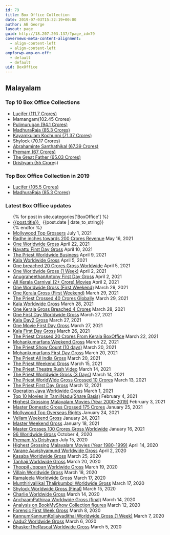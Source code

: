 ```yaml
---
id: 79
title: Box Office Collection
date: 2019-07-03T15:32:19+00:00
author: AB George
layout: page
guid: http://18.207.203.137/?page_id=79
covernews-meta-content-alignment:
  - align-content-left
  - align-content-left
ampforwp-amp-on-off:
  - default
  - default
uid: BoxOffice
---
```

## Malayalam

### Top 10 Box Office Collections

  * [Lucifer (111.7 Crores)](/boxoffice-collections/lucifer-box-office-collection/)
  * Mamangam(102.45 Crores)
  * [Pulimurugan (94.1 Crores)](/boxoffice-collections/pulimurugan-box-office-collection/)
  * [MadhuraRaja (85.3 Crores)](/boxoffice-collections/madhuraraja-box-office-collection/)
  * [Kayamkulam Kochunni (71.37 Crores)](/boxoffice-collections/kayamkulam-kochunni-box-office-collection/)
  * Shylock (70.17 Crores)
  * [Abrahaminte Santhathikal (67.39 Crores)](/boxoffice-collections/abrahaminte-santhathikal-box-office-collection/)
  * [Premam (67 Crores)](/boxoffice-collections/premam-box-office-collection/)
  * [The Great Father (65.03 Crores)](/boxoffice-collections/the-great-father-box-office-collection/)
  * [Drishyam (55 Crore](/boxoffice-collections/drishyam-box-office-collection/)s)

### Top Box Office Collection in 2019

  * [Lucifer (105.5 Crores)](/boxoffice-collections/lucifer-box-office-collection/)
  * [MadhuraRaja (85.3 Crores)](/boxoffice-collections/madhuraraja-box-office-collection/)

### Latest Box Office updates

<ul class="wp-block-latest-posts__list has-dates alignleft wp-block-latest-posts">
  {% for post in site.categories['BoxOffice'] %}
  <li>
    <a href="{{post.url}}" alt="{{post.title}}">
    {{post.title}}
    </a>
    &nbsp;
    {{post.date | date_to_string}}
  </li>
  {% endfor %}
  <li>
    <a href="/2021/07/01/mollywood-top-grossersupdated/">Mollywood Top Grossers</a><time datetime="2021-07-01T21:30:00+00:00" class="wp-block-latest-posts__post-date">&nbsp;July 1, 2021</time>
  </li>
  <li>
    <a href="/2021/05/16/radhe-inches-towards-200-crores-revenue/">Radhe inches towards 200 Crores Revenue</a><time datetime="2021-05-16T08:27:25+00:00" class="wp-block-latest-posts__post-date">&nbsp;May 16, 2021</time>
  </li>
  <li>
    <a href="/2021/04/22/one-worldwide-gross/">One Worldwide Gross</a><time datetime="2021-04-22T07:30:53+00:00" class="wp-block-latest-posts__post-date">&nbsp;April 22, 2021</time>
  </li>
  <li>
    <a href="/2021/04/10/nayattu-first-day-gross/">Nayattu First Day Gross</a><time datetime="2021-04-10T10:26:05+00:00" class="wp-block-latest-posts__post-date">&nbsp;April 10, 2021</time>
  </li>
  <li>
    <a href="/2021/04/09/the-priest-worldwide-business/">The Priest Worldwide Business</a><time datetime="2021-04-09T09:06:20+00:00" class="wp-block-latest-posts__post-date">&nbsp;April 9, 2021</time>
  </li>
  <li>
    <a href="/2021/04/05/kala-worldwide-gross-2/">Kala Worldwide Gross</a><time datetime="2021-04-05T12:45:47+00:00" class="wp-block-latest-posts__post-date">&nbsp;April 5, 2021</time>
  </li>
  <li>
    <a href="/2021/04/05/one-breached-20-crores-gross-worldwide/">One breached 20 Crores Gross Worldwide</a><time datetime="2021-04-05T05:52:35+00:00" class="wp-block-latest-posts__post-date">&nbsp;April 5, 2021</time>
  </li>
  <li>
    <a href="/2021/04/02/one-worldwide-gross-1-week/">One Worldwide Gross (1 Week)</a><time datetime="2021-04-02T13:16:59+00:00" class="wp-block-latest-posts__post-date">&nbsp;April 2, 2021</time>
  </li>
  <li>
    <a href="/2021/04/02/anugraheethanantony-first-gross/">AnugraheethanAntony First Day Gross</a><time datetime="2021-04-02T12:46:59+00:00" class="wp-block-latest-posts__post-date">&nbsp;April 2, 2021</time>
  </li>
  <li>
    <a href="/2021/04/02/all-kerala-carnival-2-crore-movies/">All Kerala Carnival (2+ Crore) Movies</a><time datetime="2021-04-02T09:42:59+00:00" class="wp-block-latest-posts__post-date">&nbsp;April 2, 2021</time>
  </li>
  <li>
    <a href="/2021/03/29/one-worldwide-gross-first-weekend/">One Worldwide Gross (First Weekend)</a><time datetime="2021-03-29T15:34:36+00:00" class="wp-block-latest-posts__post-date">&nbsp;March 29, 2021</time>
  </li>
  <li>
    <a href="/2021/03/29/one-kerala-gross-first-weekend/">One Kerala Gross (First Weekend)</a><time datetime="2021-03-29T13:05:01+00:00" class="wp-block-latest-posts__post-date">&nbsp;March 29, 2021</time>
  </li>
  <li>
    <a href="/2021/03/29/the-priest-close-to-40-crores-globally/">The Priest Crossed 40 Crores Globally</a><time datetime="2021-03-29T04:20:13+00:00" class="wp-block-latest-posts__post-date">&nbsp;March 29, 2021</time>
  </li>
  <li>
    <a href="/2021/03/28/kala-worldwide-gross/">Kala Worldwide Gross</a><time datetime="2021-03-28T06:32:37+00:00" class="wp-block-latest-posts__post-date">&nbsp;March 28, 2021</time>
  </li>
  <li>
    <a href="/2021/03/28/one-kerala-gross-breached-4-crores/">One Kerala Gross Breached 4 Crores</a><time datetime="2021-03-28T06:06:13+00:00" class="wp-block-latest-posts__post-date">&nbsp;March 28, 2021</time>
  </li>
  <li>
    <a href="/2021/03/27/one-first-day-worldwide-gross/">One First Day Worldwide Gross</a><time datetime="2021-03-27T09:55:10+00:00" class="wp-block-latest-posts__post-date">&nbsp;March 27, 2021</time>
  </li>
  <li>
    <a href="/2021/03/27/kala-day2-gross/">Kala Day2 Gross</a><time datetime="2021-03-27T08:25:36+00:00" class="wp-block-latest-posts__post-date">&nbsp;March 27, 2021</time>
  </li>
  <li>
    <a href="/2021/03/27/one-movie-first-day-gross/">One Movie First Day Gross</a><time datetime="2021-03-27T04:59:40+00:00" class="wp-block-latest-posts__post-date">&nbsp;March 27, 2021</time>
  </li>
  <li>
    <a href="/2021/03/26/kala-first-day-gross/">Kala First Day Gross</a><time datetime="2021-03-26T05:16:33+00:00" class="wp-block-latest-posts__post-date">&nbsp;March 26, 2021</time>
  </li>
  <li>
    <a href="/2021/03/22/the-priest-crossed-20-crores-from-kerala-boxoffice/">The Priest Crossed 20 Crores From Kerala BoxOffice</a><time datetime="2021-03-22T09:01:54+00:00" class="wp-block-latest-posts__post-date">&nbsp;March 22, 2021</time>
  </li>
  <li>
    <a href="/2021/03/22/mohankumarfans-weekend-gross/">Mohankumarfans Weekend Gross</a><time datetime="2021-03-22T04:26:59+00:00" class="wp-block-latest-posts__post-date">&nbsp;March 22, 2021</time>
  </li>
  <li>
    <a href="/2021/03/20/the-priest-show-count-10-days/">The Priest Show Count (10 days)</a><time datetime="2021-03-20T14:54:32+00:00" class="wp-block-latest-posts__post-date">&nbsp;March 20, 2021</time>
  </li>
  <li>
    <a href="/2021/03/20/mohankumarfans-first-day-gross/">Mohankumarfans First Day Gross</a><time datetime="2021-03-20T08:24:45+00:00" class="wp-block-latest-posts__post-date">&nbsp;March 20, 2021</time>
  </li>
  <li>
    <a href="/2021/03/20/the-priest-all-india-gross/">The Priest All India Gross</a><time datetime="2021-03-20T05:42:25+00:00" class="wp-block-latest-posts__post-date">&nbsp;March 20, 2021</time>
  </li>
  <li>
    <a href="/2021/03/15/the-priest-weekend-gross/">The Priest Weekend Gross</a><time datetime="2021-03-15T05:18:06+00:00" class="wp-block-latest-posts__post-date">&nbsp;March 15, 2021</time>
  </li>
  <li>
    <a href="/2021/03/14/the-priest-theatre-rush-video/">The Priest Theatre Rush Video</a><time datetime="2021-03-14T13:01:44+00:00" class="wp-block-latest-posts__post-date">&nbsp;March 14, 2021</time>
  </li>
  <li>
    <a href="/2021/03/14/the-priest-worldwide-gross-3-days/">The Priest Worldwide Gross (3 Days)</a><time datetime="2021-03-14T06:20:07+00:00" class="wp-block-latest-posts__post-date">&nbsp;March 14, 2021</time>
  </li>
  <li>
    <a href="/2021/03/13/the-priest-worldwide-gross-crossed-10-crores/">The Priest WorldWide Gross Crossed 10 Crores</a><time datetime="2021-03-13T03:40:29+00:00" class="wp-block-latest-posts__post-date">&nbsp;March 13, 2021</time>
  </li>
  <li>
    <a href="/2021/03/12/the-priest-first-day-gross/">The Priest First Day Gross</a><time datetime="2021-03-12T10:16:08+00:00" class="wp-block-latest-posts__post-date">&nbsp;March 12, 2021</time>
  </li>
  <li>
    <a href="/2021/03/01/operation-java-worldwide-gross/">Operation Java Worldwide Gross</a><time datetime="2021-03-01T09:41:07+00:00" class="wp-block-latest-posts__post-date">&nbsp;March 1, 2021</time>
  </li>
  <li>
    <a href="/2021/02/04/top-10-profitable-movies-in-tamilnadu/">Top 10 Movies in TamilNadu(Share Basis)</a><time datetime="2021-02-04T18:15:10+00:00" class="wp-block-latest-posts__post-date">&nbsp;February 4, 2021</time>
  </li>
  <li>
    <a href="/2021/02/03/highest-grossing-malayalam-moviesyear-2000-2019/">Highest Grossing Malayalam Movies (Year 2000-2019)</a><time datetime="2021-02-03T04:17:44+00:00" class="wp-block-latest-posts__post-date">&nbsp;February 3, 2021</time>
  </li>
  <li>
    <a href="/2021/01/25/master-domestic-gross-crossed-175-crores/">Master Domestic Gross Crossed 175 Crores</a><time datetime="2021-01-25T07:59:34+00:00" class="wp-block-latest-posts__post-date">&nbsp;January 25, 2021</time>
  </li>
  <li>
    <a href="/2021/01/24/mollywood-top-overseas-rights/">Mollywood Top Overseas Rights</a><time datetime="2021-01-24T18:15:15+00:00" class="wp-block-latest-posts__post-date">&nbsp;January 24, 2021</time>
  </li>
  <li>
    <a href="/2021/01/24/vellam-weekend-gross/">Vellam Weekend Gross</a><time datetime="2021-01-24T14:34:21+00:00" class="wp-block-latest-posts__post-date">&nbsp;January 24, 2021</time>
  </li>
  <li>
    <a href="/2021/01/18/master-weekend-gross/">Master Weekend Gross</a><time datetime="2021-01-18T10:28:26+00:00" class="wp-block-latest-posts__post-date">&nbsp;January 18, 2021</time>
  </li>
  <li>
    <a href="/2021/01/16/master-crosses-100-crores-gross-worldwide/">Master Crosses 100 Crores Gross Worldwide</a><time datetime="2021-01-16T10:24:49+00:00" class="wp-block-latest-posts__post-date">&nbsp;January 16, 2021</time>
  </li>
  <li>
    <a href="/2020/10/04/96-worldwide-gross/">96 Worldwide Gross</a><time datetime="2020-10-04T07:13:43+00:00" class="wp-block-latest-posts__post-date">&nbsp;October 4, 2020</time>
  </li>
  <li>
    <a href="/2020/07/15/premam-vs-drishyam/">Premam Vs Drishyam</a><time datetime="2020-07-15T17:04:45+00:00" class="wp-block-latest-posts__post-date">&nbsp;July 15, 2020</time>
  </li>
  <li>
    <a href="/2020/04/14/highest-grossing-malayalam-moviesyear-1980-1999/">Highest Grossing Malayalam Movies (Year 1980-1999)</a><time datetime="2020-04-14T13:16:29+00:00" class="wp-block-latest-posts__post-date">&nbsp;April 14, 2020</time>
  </li>
  <li>
    <a href="/2020/04/02/varane-aavishyamund-worldwide-gross/">Varane Aavishyamund Worldwide Gross</a><time datetime="2020-04-02T15:00:37+00:00" class="wp-block-latest-posts__post-date">&nbsp;April 2, 2020</time>
  </li>
  <li>
    <a href="/2020/03/25/kasaba-worldwide-gross/">Kasaba Worldwide Gross</a><time datetime="2020-03-25T14:36:01+00:00" class="wp-block-latest-posts__post-date">&nbsp;March 25, 2020</time>
  </li>
  <li>
    <a href="/2020/03/20/tanhaji-worldwide-gross/">Tanhaji Worldwide Gross</a><time datetime="2020-03-20T08:29:40+00:00" class="wp-block-latest-posts__post-date">&nbsp;March 20, 2020</time>
  </li>
  <li>
    <a href="/2020/03/19/thoppil-joppan-worldwide-gross/">Thoppil Joppan Worldwide Gross</a><time datetime="2020-03-19T09:44:48+00:00" class="wp-block-latest-posts__post-date">&nbsp;March 19, 2020</time>
  </li>
  <li>
    <a href="/2020/03/18/villain-worldwide-gross/">Villain Worldwide Gross</a><time datetime="2020-03-18T07:16:39+00:00" class="wp-block-latest-posts__post-date">&nbsp;March 18, 2020</time>
  </li>
  <li>
    <a href="/2020/03/17/ramaleela-worldwide-gross/">Ramaleela Worldwide Gross</a><time datetime="2020-03-17T11:50:02+00:00" class="wp-block-latest-posts__post-date">&nbsp;March 17, 2020</time>
  </li>
  <li>
    <a href="/2020/03/17/munthirivallikal-thalirkumbol-worldwide-gross/">Munthirivallikal Thalirkumbol Worldwide Gross</a><time datetime="2020-03-17T07:31:28+00:00" class="wp-block-latest-posts__post-date">&nbsp;March 17, 2020</time>
  </li>
  <li>
    <a href="/2020/03/15/shylock-worldwide-gross-final/">Shylock Worldwide Gross (Final)</a><time datetime="2020-03-15T06:35:01+00:00" class="wp-block-latest-posts__post-date">&nbsp;March 15, 2020</time>
  </li>
  <li>
    <a href="/2020/03/14/charlie-worldwide-gross/">Charlie Worldwide Gross</a><time datetime="2020-03-14T17:05:39+00:00" class="wp-block-latest-posts__post-date">&nbsp;March 14, 2020</time>
  </li>
  <li>
    <a href="/2020/03/14/anchaampathiraa-worldwide-gross-final/">AnchaamPathiraa Worldwide Gross (final)</a><time datetime="2020-03-14T08:54:50+00:00" class="wp-block-latest-posts__post-date">&nbsp;March 14, 2020</time>
  </li>
  <li>
    <a href="/2020/03/12/analysis-on-bookmyshow-collection-figures/">Analysis on BookMyShow Collection figures</a><time datetime="2020-03-12T09:56:14+00:00" class="wp-block-latest-posts__post-date">&nbsp;March 12, 2020</time>
  </li>
  <li>
    <a href="/2020/03/08/forensic-first-week-gross/">Forensic First Week Gross</a><time datetime="2020-03-08T08:36:30+00:00" class="wp-block-latest-posts__post-date">&nbsp;March 8, 2020</time>
  </li>
  <li>
    <a href="/2020/03/07/kannumkannumkollaiyadithal-worldwide-gross-1-week/">KannumKannumKollaiyadithal Worldwide Gross (1 Week)</a><time datetime="2020-03-07T07:22:03+00:00" class="wp-block-latest-posts__post-date">&nbsp;March 7, 2020</time>
  </li>
  <li>
    <a href="/2020/03/06/aadu2-worldwide-gross/">Aadu2 Worldwide Gross</a><time datetime="2020-03-06T06:50:47+00:00" class="wp-block-latest-posts__post-date">&nbsp;March 6, 2020</time>
  </li>
  <li>
    <a href="/2020/03/05/bhaskertherascal-worldwide-gross/">BhaskerTheRascal Worldwide Gross</a><time datetime="2020-03-05T15:58:17+00:00" class="wp-block-latest-posts__post-date">&nbsp;March 5, 2020</time>
  </li>
</ul>
